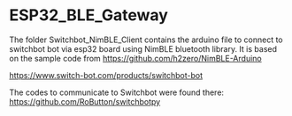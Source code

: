 # ESP32_BLE_Gateway

The folder Switchbot_NimBLE_Client contains the arduino file to connect to switchbot bot via esp32 board using NimBLE bluetooth library. 
It is based on the sample code from https://github.com/h2zero/NimBLE-Arduino

https://www.switch-bot.com/products/switchbot-bot

The codes to communicate to Switchbot were found there: https://github.com/RoButton/switchbotpy
